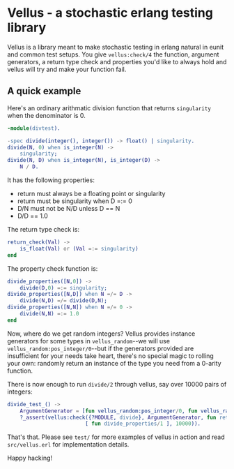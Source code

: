 # Vellus - a stochastic erlang testing library

Vellus is a library meant to make stochastic testing in erlang natural in eunit
and common test setups. You give `vellus:check/4` the function, argument
generators, a return type check and properties you'd like to always hold and
vellus will try and make your function fail.

## A quick example

Here's an ordinary arithmatic division function that returns `singularity` when
the denominator is 0.

```erlang
-module(divtest).

-spec divide(integer(), integer()) -> float() | singularity.
divide(N, 0) when is_integer(N) ->
    singularity;
divide(N, D) when is_integer(N), is_integer(D) ->
    N / D.
```

It has the following properties:

  * return must always be a floating point or singularity
  * return must be singularity when D =:= 0
  * D/N must not be N/D unless D == N
  * D/D == 1.0

The return type check is:

```erlang
return_check(Val) ->
    is_float(Val) or (Val =:= singularity)
end
```

The property check function is:

```erlang
divide_properties([N,0]) ->
    divide(D,0) =:= singularity;
divide_properties([N,D]) when N =/= D ->
    divide(N,D) =/= divide(D,N);
divide_properties([N,N]) when N =/= 0 ->
    divide(N,N) =:= 1.0
end
```

Now, where do we get random integers? Vellus provides instance generators for
some types in `vellus_random`--we will use `vellus_random:pos_integer/0`--but if
the generators provided are insufficient for your needs take heart, there's no
special magic to rolling your own: randomly return an instance of the type you
need from a 0-arity function.

There is now enough to run `divide/2` through vellus, say over 10000 pairs of
integers:

```erlang
divide_test_() ->
    ArgumentGenerator = [fun vellus_random:pos_integer/0, fun vellus_random:pos_integer/0],
    ?_assert(vellus:check({?MODULE, divide}, ArgumentGenerator, fun return_check/1,
                         [ fun divide_properties/1 ], 10000)).
```

That's that. Please see `test/` for more examples of vellus in action and read
`src/vellus.erl` for implementation details.

Happy hacking!
